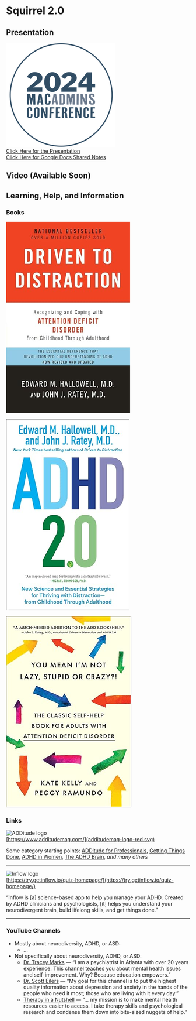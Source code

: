 # Squirrel 2.0 

## Presentation
![macadminsLogo](images/2024MacAdminsLogo.png)<br/>
[Click Here for the Presentation](https://github.com/rherling/Squirrel2/edit/main/squirrel2.pdf)<br/>
[Click Here for Google Docs Shared Notes](https://docs.google.com/document/d/1JdlKyDdkplepB2NZEracrm-gusW0I_rPAd161_o1oEQ/edit)

## Video (Available Soon)


## Learning, Help, and Information

### Books
[![Driven Logo](images/driven.jpg)](https://www.amazon.com/Driven-Distraction-Revised-Recognizing-Attention/dp/0307743152/ref=sr_1_20?crid=22IYZMD6D4ZK7&dib=eyJ2IjoiMSJ9.CvdhCCRMYMcnBd9jKRSLDRmm5vLMnoPwuUfjg_FGyB8M0MCZjVLvsuqfRjRGRGC0Gv5Cwm30vywdq71JxczDIEvGr2o5XDnrZJBcIHVZLNt1Dih4-85sNrXzx_ki_tpE3HK7AhIB4tmqdiMb2HJdBpE4cKpTX_laIviwAxS1oeo.ZFg5J8NQXCaFR1xTKfu0V94f_sF859uDp1JDm191bpQ&dib_tag=se&keywords=driven+to+distraction&qid=1720791980&sprefix=driven+to+%2Caps%2C143&sr=8-20)

[![ADHD2.0](images/adhd2.jpg)](https://www.amazon.com/ADHD-2-0-Essential-Strategies-Distraction/dp/0399178740/ref=pd_bxgy_d_sccl_1/146-7583695-5148657?pd_rd_w=cp0Uz&content-id=amzn1.sym.c51e3ad7-b551-4b1a-b43c-3cf69addb649&pf_rd_p=c51e3ad7-b551-4b1a-b43c-3cf69addb649&pf_rd_r=3ATBTVYF2W7ZQ180Q6FQ&pd_rd_wg=QLrdw&pd_rd_r=92e3ce45-b689-4a76-b9bf-07ded351a22a&pd_rd_i=0399178740&psc=1)

[![crazy](images/crazy.jpg)](https://www.amazon.com/You-Mean-Lazy-Stupid-Crazy/dp/0743264487/ref=tmm_pap_swatch_0?_encoding=UTF8&dib_tag=se&dib=eyJ2IjoiMSJ9.n9txVfrzMOsqzTb9tnR1EUSTWAJQ6SEYfaG8PJ0ANsDSpOwC1mjnAuavbDxZ2nm4CD_ajE4o5xL0gmMkFMbbO8xZZFDu5yji9JKDySBRPn3soZsrM8rSV3_TDCeMFUx5GogJkexi9FL0pktjEHtZFgI3OZxoZcOIjKLyr9AmW6jwZ8Ooy7VDcMdONYFu4a52LD49dXUVlo7SrClSpycG38FZvKmE9RBymfsQvvZ5pvo.AIFMGMevjrxO4RaBC0jtFxo0hLolyHt3ASgT021WlxY&qid=1720793368&sr=8-1)

### Links
![ADDitude logo](images/additudemag-logo-red.svg) <br/>
[https://www.additudemag.com/](additudemag-logo-red.svg)

Some category starting points: [ADDitude for Professionals](https://www.additudemag.com/category/adhd-professionals/), [Getting Things Done](https://www.additudemag.com/category/manage-adhd-life/getting-things-done/time-productivity/), [ADHD in Women](https://www.additudemag.com/category/adhd-add/adhd-in-adults/add-women/), [The ADHD Brain](https://www.additudemag.com/category/adhd-add/adhd-brain/), _and many others_

- - - 

![Inflow logo](images/inflow-logo-gray.svg) <br/>
[https://try.getinflow.io/quiz-homepage/](https://try.getinflow.io/quiz-homepage/)

“Inflow is [a] science-based app to help you manage your ADHD. Created by ADHD clinicians and psychologists, [it] helps you understand your neurodivergent brain, build lifelong skills, and get things done.”

- - - 

### YouTube Channels

- Mostly about neurodiversity, ADHD, or ASD:
    - …
- Not specifically about neurodiversity, ADHD, or ASD:
    - [Dr. Tracey Marks](https://www.youtube.com/@DrTraceyMarks) — “I am a psychiatrist in Atlanta with over 20 years experience. This channel teaches you about mental health issues and self-improvement. Why? Because education empowers.”
    - [Dr. Scott Eilers](https://www.youtube.com/@DrScottEilers) — “My goal for this channel is to put the highest quality information about depression and anxiety in the hands of the people who need it most; those who are living with it every day.”
    - [Therapy in a Nutshell](https://www.youtube.com/@TherapyinaNutshell) — “… my mission is to make mental health resources easier to access. I take therapy skills and psychological research and condense them down into bite-sized nuggets of help.”
